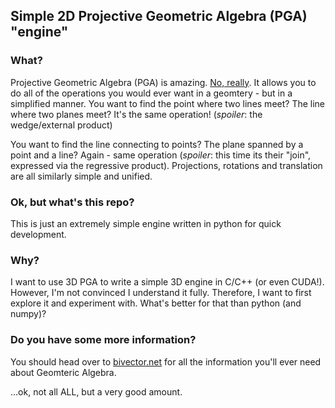 ## Simple 2D Projective Geometric Algebra (PGA) "engine"

### What?
Projective Geometric Algebra (PGA) is amazing. [No, really](https://www.youtube.com/watch?v=0i3ocLhbxJ4). It allows you to do all of the operations you would ever want in a geomtery - but in a simplified manner. You want to find the point where two lines meet? The line where two planes meet? It's the same operation! (*spoiler*: the wedge/external product)

You want to find the line connecting to points? The plane spanned by a point and a line? Again - same operation (*spoiler*: this time its their "join", expressed via the regressive product). Projections, rotations and translation are all similarly simple and unified.

### Ok, but what's this repo?

This is just an extremely simple engine written in python for quick development.

### Why?
I want to use 3D PGA to write a simple 3D engine in C/C++ (or even CUDA!). However, I'm not convinced I understand it fully. Therefore, I want to first explore it and experiment with. What's better for that than python (and numpy)?

### Do you have some more information?
You should head over to [bivector.net](https://bivector.net/) for all the information you'll ever need about Geomteric Algebra.

...ok, not all ALL, but a very good amount.
